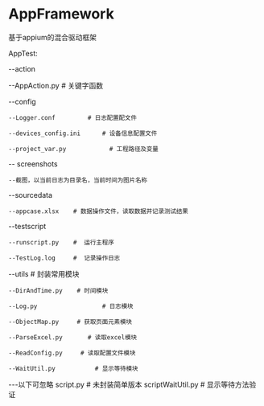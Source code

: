 # AppFramework
基于appium的混合驱动框架

AppTest:

--action

   --AppAction.py     # 关键字函数
   

--config  

    --Logger.conf         # 日志配置配文件
    
    --devices_config.ini      # 设备信息配置文件
    
    --project_var.py            # 工程路径及变量


-- screenshots

    --截图，以当前日志为目录名，当前时间为图片名称


--sourcedata

    --appcase.xlsx    # 数据操作文件，读取数据并记录测试结果


--testscript

    --runscript.py    #  运行主程序
    
    --TestLog.log     #  记录操作日志


--utils    # 封装常用模块

    --DirAndTime.py    # 时间模块
    
    --Log.py                  # 日志模块
    
    --ObjectMap.py     # 获取页面元素模块
    
    --ParseExcel.py       # 读取excel模块
    
    --ReadConfig.py     # 读取配置文件模块
    
    --WaitUtil.py           # 显示等待模块
    

---以下可忽略
script.py   # 未封装简单版本
scriptWaitUtil.py    # 显示等待方法验证
